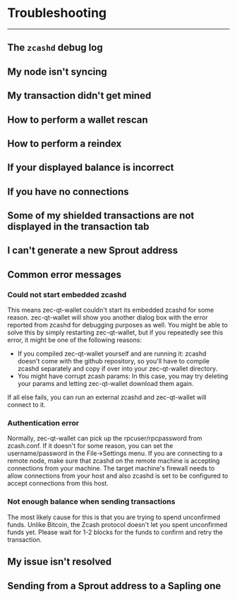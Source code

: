 # Troubleshooting

---

## The `zcashd` debug log

## My node isn't syncing

## My transaction didn't get mined

## How to perform a wallet rescan

## How to perform a reindex

## If your displayed balance is incorrect

## If you have no connections

## Some of my shielded transactions are not displayed in the transaction tab

## I can't generate a new Sprout address

## Common error messages

### Could not start embedded zcashd

This means zec-qt-wallet couldn't start its embedded zcashd for some reason. zec-qt-wallet will show you another dialog box with the error reported from zcashd for debugging purposes as well. You might be able to solve this by simply restarting zec-qt-wallet, but if you repeatedly see this error, it might be one of the following reasons:

* If you compiled zec-qt-wallet yourself and are running it: zcashd doesn't come with the github repository, so you'll have to compile zcashd separately and copy if over into your zec-qt-wallet directory.
* You might have corrupt zcash params: In this case, you may try deleting your params and letting zec-qt-wallet download them again.

If all else fails, you can run an external zcashd and zec-qt-wallet will connect to it.

### Authentication error

Normally, zec-qt-wallet can pick up the rpcuser/rpcpassword from zcash.conf. If it doesn't for some reason, you can set the username/password in the File->Settings menu. If you are connecting to a remote node, make sure that zcashd on the remote machine is accepting connections from your machine. The target machine's firewall needs to allow connections from your host and also zcashd is set to be configured to accept connections from this host.

### Not enough balance when sending transactions

The most likely cause for this is that you are trying to spend unconfirmed funds. Unlike Bitcoin, the Zcash protocol doesn't let you spent unconfirmed funds yet. Please wait for 1-2 blocks for the funds to confirm and retry the transaction.

## My issue isn't resolved

## Sending from a Sprout address to a Sapling one
